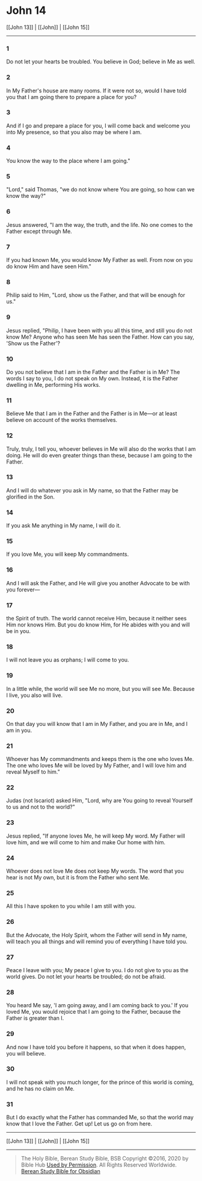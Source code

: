 # John 14

[[John 13]] | [[John]] | [[John 15]]

---

### 1
Do not let your hearts be troubled. You believe in God; believe in Me as well.

### 2
In My Father's house are many rooms. If it were not so, would I have told you that I am going there to prepare a place for you?

### 3
And if I go and prepare a place for you, I will come back and welcome you into My presence, so that you also may be where I am.

### 4
You know the way to the place where I am going."

### 5
"Lord," said Thomas, "we do not know where You are going, so how can we know the way?"

### 6
Jesus answered, "I am the way, the truth, and the life. No one comes to the Father except through Me.

### 7
If you had known Me, you would know My Father as well. From now on you do know Him and have seen Him."

### 8
Philip said to Him, "Lord, show us the Father, and that will be enough for us."

### 9
Jesus replied, "Philip, I have been with you all this time, and still you do not know Me? Anyone who has seen Me has seen the Father. How can you say, 'Show us the Father'?

### 10
Do you not believe that I am in the Father and the Father is in Me? The words I say to you, I do not speak on My own. Instead, it is the Father dwelling in Me, performing His works.

### 11
Believe Me that I am in the Father and the Father is in Me—or at least believe on account of the works themselves.

### 12
Truly, truly, I tell you, whoever believes in Me will also do the works that I am doing. He will do even greater things than these, because I am going to the Father.

### 13
And I will do whatever you ask in My name, so that the Father may be glorified in the Son.

### 14
If you ask Me anything in My name, I will do it.

### 15
If you love Me, you will keep My commandments.

### 16
And I will ask the Father, and He will give you another Advocate to be with you forever—

### 17
the Spirit of truth. The world cannot receive Him, because it neither sees Him nor knows Him. But you do know Him, for He abides with you and will be in you.

### 18
I will not leave you as orphans; I will come to you.

### 19
In a little while, the world will see Me no more, but you will see Me. Because I live, you also will live.

### 20
On that day you will know that I am in My Father, and you are in Me, and I am in you.

### 21
Whoever has My commandments and keeps them is the one who loves Me. The one who loves Me will be loved by My Father, and I will love him and reveal Myself to him."

### 22
Judas (not Iscariot) asked Him, "Lord, why are You going to reveal Yourself to us and not to the world?"

### 23
Jesus replied, "If anyone loves Me, he will keep My word. My Father will love him, and we will come to him and make Our home with him.

### 24
Whoever does not love Me does not keep My words. The word that you hear is not My own, but it is from the Father who sent Me.

### 25
All this I have spoken to you while I am still with you.

### 26
But the Advocate, the Holy Spirit, whom the Father will send in My name, will teach you all things and will remind you of everything I have told you.

### 27
Peace I leave with you; My peace I give to you. I do not give to you as the world gives. Do not let your hearts be troubled; do not be afraid.

### 28
You heard Me say, 'I am going away, and I am coming back to you.' If you loved Me, you would rejoice that I am going to the Father, because the Father is greater than I.

### 29
And now I have told you before it happens, so that when it does happen, you will believe.

### 30
I will not speak with you much longer, for the prince of this world is coming, and he has no claim on Me.

### 31
But I do exactly what the Father has commanded Me, so that the world may know that I love the Father. Get up! Let us go on from here.

---

[[John 13]] | [[John]] | [[John 15]]

---

> The Holy Bible, Berean Study Bible, BSB
> Copyright &copy;2016, 2020 by Bible Hub
> [Used by Permission](https://berean.bible/terms.htm). All Rights Reserved Worldwide.
> [Berean Study Bible for Obsidian](https://github.com/gapmiss/berean-study-bible-for-obsidian)</small>

